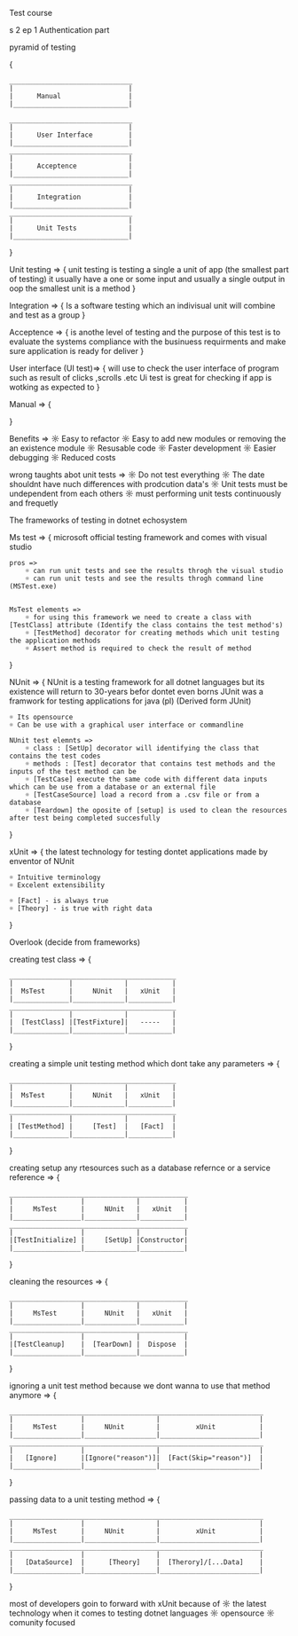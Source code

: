 Test course

s 2 ep 1
Authentication part

pyramid of testing 

{
  
    _______________________________
    |                             |
    |      Manual                 |
    |_____________________________|
  
    _______________________________
    |                             |
    |      User Interface         |
    |_____________________________|
    _______________________________
    |                             |
    |      Acceptence             |
    |_____________________________|
    _______________________________
    |                             |
    |      Integration            |
    |_____________________________|
    _______________________________
    |                             |
    |      Unit Tests             |
    |_____________________________|
}

 Unit testing =>
 {
     unit testing is testing a single a unit of app (the smallest part of testing)
     it usually have a one or some input and usually a single output
     in oop the smallest unit is a method
 }

 Integration =>
 {
     Is a software testing which an indivisual unit will combine and test as a group
 }

Acceptence =>
{
    is anothe level of testing and the purpose of this test is to evaluate the systems compliance with the businuess requirments
    and make sure application is ready for deliver
}

User interface (UI test)=>
{
    will use to check the user interface of program such as result of clicks ,scrolls .etc 
    Ui test is great for checking if app is wotking as expected to
}

Manual =>
{

}

Benefits =>
    ☼ Easy to refactor
    ☼ Easy to add new modules or removing the an existence module
    ☼ Resusable code
    ☼ Faster development
    ☼ Easier debugging
    ☼ Reduced costs

wrong taughts abot unit tests =>
    ☼ Do not test everything
    ☼ The date shouldnt have nuch differences with prodcution data's
    ☼ Unit tests must be undependent from each others
    ☼ must performing unit tests continuously and frequetly

The frameworks of testing in dotnet echosystem

Ms test =>
{
    microsoft official testing framework and comes with visual studio

    pros =>
        ☼ can run unit tests and see the results throgh the visual studio 
        ☼ can run unit tests and see the results throgh command line (MSTest.exe)
    
    
    MsTest elements =>
        ☼ for using this framework we need to create a class with [TestClass] attribute (Identify the class contains the test method's)
        ☼ [TestMethod] decorator for creating methods which unit testing the application methods 
        ☼ Assert method is required to check the result of method 
}

NUnit =>
{
    NUnit is a testing framework for all dotnet languages but its existence will return to 30-years befor dontet even borns
    JUnit was a framwork for testing applications for java (pl)
    (Derived form JUnit)

    ☼ Its opensource
    ☼ Can be use with a graphical user interface or commandline

    NUnit test elemnts =>
        ☼ class : [SetUp] decorator will identifying the class that contains the test codes
        ☼ methods : [Test] decorator that contains test methods and the inputs of the test method can be 
        ☼ [TestCase] execute the same code with different data inputs which can be use from a database or an external file 
        ☼ [TestCaseSource] load a record from a .csv file or from a database 
        ☼ [Teardown] the oposite of [setup] is used to clean the resources after test being completed succesfully
}

xUnit =>
{
    the latest technology for testing dontet applications 
    made by enventor of NUnit
    
    ☼ Intuitive terminology 
    ☼ Excelent extensibility

    ☼ [Fact] - is always true
    ☼ [Theory] - is true with right data

}

Overlook (decide from frameworks)

creating test class =>
{
  
    __________________________________________
    |              |             |           |    
    |  MsTest      |     NUnit   |   xUnit   |              
    |______________|_____________|___________|    
    __________________________________________
    |              |             |           |    
    |  [TestClass] |[TestFixture]|   -----   |              
    |______________|_____________|___________|    
}

creating a simple unit testing method which dont take any parameters =>
{
 
    __________________________________________
    |              |             |           |    
    |  MsTest      |     NUnit   |   xUnit   |              
    |______________|_____________|___________|    
    __________________________________________
    |              |             |           |     
    | [TestMethod] |     [Test]  |   [Fact]  |              
    |______________|_____________|___________|    
}

creating setup any rtesources such as a database refernce or a service reference =>
{
 
    _____________________________________________
    |                 |             |           |    
    |     MsTest      |     NUnit   |   xUnit   |              
    |_________________|_____________|___________|    
    _____________________________________________
    |                 |             |           |     
    |[TestInitialize] |     [SetUp] |Constructor|              
    |_________________|_____________|___________|    
} 

cleaning the resources =>
{

    _____________________________________________
    |                 |             |           |    
    |     MsTest      |     NUnit   |   xUnit   |              
    |_________________|_____________|___________|    
    _____________________________________________
    |                 |             |           |     
    |[TestCleanup]    |  [TearDown] |  Dispose  |              
    |_________________|_____________|___________|    
} 

ignoring a unit test method because we dont wanna to use that method anymore =>
{
   
    ________________________________________________________________
    |                 |                  |                         |    
    |     MsTest      |     NUnit        |         xUnit           |              
    |_________________|__________________|_________________________|    
    ________________________________________________________________
    |                 |                  |                         |     
    |   [Ignore]      |[Ignore("reason")]|  [Fact(Skip="reason")]  |              
    |_________________|__________________|_________________________|    
} 

passing data to a unit testing method =>
{
   
    ________________________________________________________________
    |                 |                  |                         |    
    |     MsTest      |     NUnit        |         xUnit           |              
    |_________________|__________________|_________________________|    
    ________________________________________________________________
    |                 |                  |                         |     
    |   [DataSource]  |      [Theory]    |  [Therory]/[...Data]    |              
    |_________________|__________________|_________________________|    
} 

most of developers goin to forward with xUnit because of
    ☼ the latest technology when it comes to testing dotnet languages
    ☼ opensource 
    ☼ comunity focused

